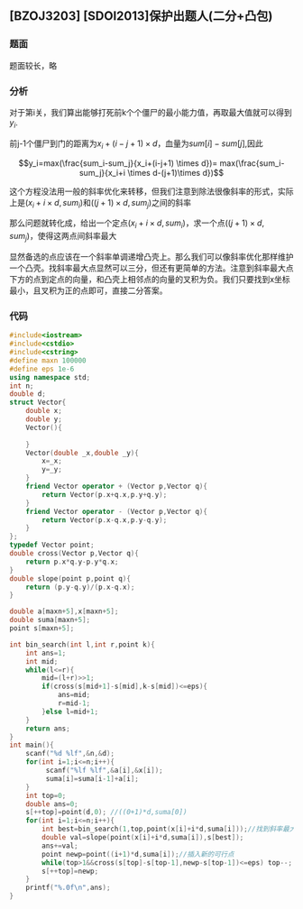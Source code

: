 ## [BZOJ3203] [SDOI2013]保护出题人(二分+凸包)

### 题面

题面较长，略

### 分析

对于第i关，我们算出能够打死前k个个僵尸的最小能力值，再取最大值就可以得到$y_i$.

前j-1个僵尸到门的距离为$x_i+(i-j+1) \times d$，血量为$sum[i]-sum[j]$,因此

$$y_i=max(\frac{sum_i-sum_j}{x_i+(i-j+1) \times d})= max(\frac{sum_i-sum_j}{x_i+i \times d-(j+1)\times d})$$

这个方程没法用一般的斜率优化来转移，但我们注意到除法很像斜率的形式，实际上是$(x_i+i \times d,sum_i)$和$((j+1)\times d,sum_j)$之间的斜率

那么问题就转化成，给出一个定点$(x_i+i \times d,sum_i)$，求一个点$((j+1)\times d,sum_j)$，使得这两点间斜率最大

显然备选的点应该在一个斜率单调递增凸壳上。那么我们可以像斜率优化那样维护一个凸壳。找斜率最大点显然可以三分，但还有更简单的方法。注意到斜率最大点下方的点到定点的向量，和凸壳上相邻点的向量的叉积为负。我们只要找到x坐标最小，且叉积为正的点即可，直接二分答案。

### 代码

```cpp
#include<iostream>
#include<cstdio>
#include<cstring>
#define maxn 100000
#define eps 1e-6
using namespace std;
int n;
double d;
struct Vector{
	double x;
	double y;
	Vector(){
		
	}
	Vector(double _x,double _y){
		x=_x;
		y=_y;
	}
	friend Vector operator + (Vector p,Vector q){
		return Vector(p.x+q.x,p.y+q.y);
	}
	friend Vector operator - (Vector p,Vector q){
		return Vector(p.x-q.x,p.y-q.y);
	}
};
typedef Vector point;
double cross(Vector p,Vector q){
	return p.x*q.y-p.y*q.x;
}
double slope(point p,point q){
	return (p.y-q.y)/(p.x-q.x);
}

double a[maxn+5],x[maxn+5]; 
double suma[maxn+5];
point s[maxn+5];

int bin_search(int l,int r,point k){
	int ans=1;
	int mid;
	while(l<=r){
		mid=(l+r)>>1;
		if(cross(s[mid+1]-s[mid],k-s[mid])<=eps){
			ans=mid;
			r=mid-1;
		}else l=mid+1;
	}
	return ans;
}
int main(){
	scanf("%d %lf",&n,&d);
	for(int i=1;i<=n;i++){
		 scanf("%lf %lf",&a[i],&x[i]);
		 suma[i]=suma[i-1]+a[i];
	}
	int top=0;
	double ans=0;
	s[++top]=point(d,0); //((0+1)*d,suma[0]) 
	for(int i=1;i<=n;i++){
		int best=bin_search(1,top,point(x[i]+i*d,suma[i]));//找到斜率最大的点
		double val=slope(point(x[i]+i*d,suma[i]),s[best]); 
		ans+=val;
		point newp=point((i+1)*d,suma[i]);//插入新的可行点
		while(top>1&&cross(s[top]-s[top-1],newp-s[top-1])<=eps) top--;
		s[++top]=newp;
	}
	printf("%.0f\n",ans);
}

```

